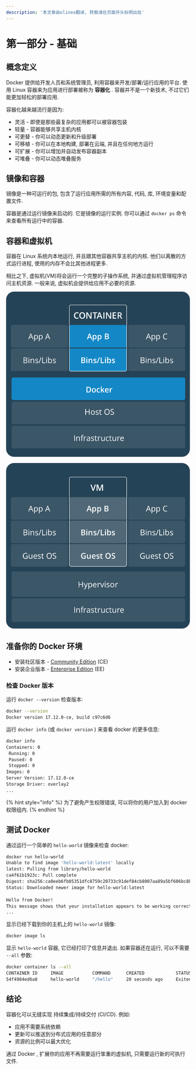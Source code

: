 ```yaml
---
description: '本文章由olinex翻译, 转载请在页面开头标明出处'
---
```


# 第一部分 - 基础

## 概念定义

Docker 提供给开发人员和系统管理员, 利用容器来开发/部署/运行应用的平台. 使用 Linux 容器来为应用进行部署被称为 **容器化** . 容器并不是一个新技术, 不过它们能更加轻松的部署应用.

容器化越来越流行是因为:

* 灵活 - 即使是那些最复杂的应用都可以被容器包装
* 轻量 - 容器能够共享主机内核
* 可更替 - 你可以动态更新和升级部署
* 可移植 - 你可以在本地构建, 部署在云端, 并且在任何地方运行
* 可扩展 - 你可以增加并自动发布容器副本
* 可堆叠 - 你可以动态堆叠服务

## 镜像和容器

镜像是一种可运行的包, 包含了运行应用所需的所有内容, 代码, 库, 环境变量和配置文件.

容器是通过运行镜像来启动的. 它是镜像的运行实例. 你可以通过 `docker ps` 命令来查看所有运行中的容器.

## 容器和虚拟机

容器在 Linux 系统内本地运行, 并且跟其他容器共享主机的内核. 他们以离散的方式运行进程, 使用的内存不会比其他进程更多.

相比之下, 虚拟机\(VM\)将会运行一个完整的子操作系统, 并通过虚拟机管理程序访问主机资源. 一般来说, 虚拟机会提供给应用不必要的资源.

![&#x6765;&#x6E90;&#x4E8E;&#x5B98;&#x65B9;&#x6587;&#x6863;\(https://docs.docker.com/get-started/\)](../../.gitbook/assets/container-2x.png)

![&#x6765;&#x6E90;&#x4E8E;&#x5B98;&#x65B9;&#x6587;&#x6863;\(https://docs.docker.com/get-started/\)](../../.gitbook/assets/vm-2x.png)

## 准备你的 Docker 环境

* 安装社区版本 - [Community Edition](https://docs.docker.com/install/) \(CE\)
* 安装企业版本 - [Enterprise Edition](https://docs.docker.com/ee/supported-platforms/) \(EE\)

### 检查 Docker 版本

运行 `docker --version` 检查版本:

```bash
docker --version
Docker version 17.12.0-ce, build c97c6d6
```

运行 `docker info` \(或 `docker version` \) 来查看 docker 的更多信息:

```bash
docker info
Containers: 0
 Running: 0
 Paused: 0
 Stopped: 0
Images: 0
Server Version: 17.12.0-ce
Storage Driver: overlay2
...
```

{% hint style="info" %}
为了避免产生权限错误, 可以将你的用户加入到 docker 权限组内.
{% endhint %}

## 测试 Docker

通过运行一个简单的 `hello-world` 镜像来检查 docker:

```bash
docker run hello-world
Unable to find image 'hello-world:latest' locally
latest: Pulling from library/hello-world
ca4f61b1923c: Pull complete
Digest: sha256:ca0eeb6fb05351dfc8759c20733c91def84cb8007aa89a5bf606bc8b315b9fc7
Status: Downloaded newer image for hello-world:latest

Hello from Docker!
This message shows that your installation appears to be working correctly.
...
```

显示已经下载到你的主机上的 `hello-world` 镜像:

```bash
docker image ls
```

显示 `hello-world` 容器, 它已经打印了信息并退出. 如果容器还在运行, 可以不需要 `--all` 参数:

```bash
docker container ls --all
CONTAINER ID     IMAGE           COMMAND      CREATED            STATUS
54f4984ed6a8     hello-world     "/hello"     20 seconds ago     Exited (0) 19 seconds ago
```

## 结论

容器化可以无缝实现 持续集成/持续交付 \(CI/CD\). 例如:

* 应用不需要系统依赖
* 更新可以推送到分布式应用的任意部分
* 资源的比例可以最大优化

通过 Docker , 扩展你的应用不再需要运行笨重的虚拟机, 只需要运行新的可执行文件.

